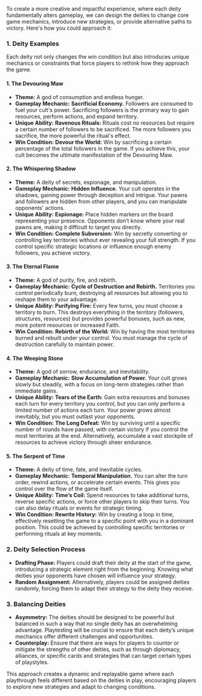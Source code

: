 To create a more creative and impactful experience, where each deity fundamentally alters gameplay, we can design the deities to change core game mechanics, introduce new strategies, or provide alternative paths to victory. Here's how you could approach it:

### 1. **Deity Examples**
   Each deity not only changes the win condition but also introduces unique mechanics or constraints that force players to rethink how they approach the game.

#### **1. The Devouring Maw**
   - **Theme:** A god of consumption and endless hunger.
   - **Gameplay Mechanic:** **Sacrificial Economy.** Followers are consumed to fuel your cult's power. Sacrificing followers is the primary way to gain resources, perform actions, and expand territory.
   - **Unique Ability:** **Ravenous Rituals:** Rituals cost no resources but require a certain number of followers to be sacrificed. The more followers you sacrifice, the more powerful the ritual's effect.
   - **Win Condition:** **Devour the World:** Win by sacrificing a certain percentage of the total followers in the game. If you achieve this, your cult becomes the ultimate manifestation of the Devouring Maw.

#### **2. The Whispering Shadow**
   - **Theme:** A deity of secrets, espionage, and manipulation.
   - **Gameplay Mechanic:** **Hidden Influence.** Your cult operates in the shadows, gaining power through deception and intrigue. Your pawns and followers are hidden from other players, and you can manipulate opponents' actions.
   - **Unique Ability:** **Espionage:** Place hidden markers on the board representing your presence. Opponents don’t know where your real pawns are, making it difficult to target you directly.
   - **Win Condition:** **Complete Subversion:** Win by secretly converting or controlling key territories without ever revealing your full strength. If you control specific strategic locations or influence enough enemy followers, you achieve victory.

#### **3. The Eternal Flame**
   - **Theme:** A god of purity, fire, and rebirth.
   - **Gameplay Mechanic:** **Cycle of Destruction and Rebirth.** Territories you control periodically burn, destroying all resources but allowing you to reshape them to your advantage.
   - **Unique Ability:** **Purifying Fire:** Every few turns, you must choose a territory to burn. This destroys everything in the territory (followers, structures, resources) but provides powerful bonuses, such as new, more potent resources or increased Faith.
   - **Win Condition:** **Rebirth of the World:** Win by having the most territories burned and rebuilt under your control. You must manage the cycle of destruction carefully to maintain power.

#### **4. The Weeping Stone**
   - **Theme:** A god of sorrow, endurance, and inevitability.
   - **Gameplay Mechanic:** **Slow Accumulation of Power.** Your cult grows slowly but steadily, with a focus on long-term strategies rather than immediate gains.
   - **Unique Ability:** **Tears of the Earth:** Gain extra resources and bonuses each turn for every territory you control, but you can only perform a limited number of actions each turn. Your power grows almost inevitably, but you must outlast your opponents.
   - **Win Condition:** **The Long Defeat:** Win by surviving until a specific number of rounds have passed, with certain victory if you control the most territories at the end. Alternatively, accumulate a vast stockpile of resources to achieve victory through sheer endurance.

#### **5. The Serpent of Time**
   - **Theme:** A deity of time, fate, and inevitable cycles.
   - **Gameplay Mechanic:** **Temporal Manipulation.** You can alter the turn order, rewind actions, or accelerate certain events. This gives you control over the flow of the game itself.
   - **Unique Ability:** **Time’s Coil:** Spend resources to take additional turns, reverse specific actions, or force other players to skip their turns. You can also delay rituals or events for strategic timing.
   - **Win Condition:** **Rewrite History:** Win by creating a loop in time, effectively resetting the game to a specific point with you in a dominant position. This could be achieved by controlling specific territories or performing rituals at key moments.

### 2. **Deity Selection Process**
   - **Drafting Phase:** Players could draft their deity at the start of the game, introducing a strategic element right from the beginning. Knowing what deities your opponents have chosen will influence your strategy.
   - **Random Assignment:** Alternatively, players could be assigned deities randomly, forcing them to adapt their strategy to the deity they receive.

### 3. **Balancing Deities**
   - **Asymmetry:** The deities should be designed to be powerful but balanced in such a way that no single deity has an overwhelming advantage. Playtesting will be crucial to ensure that each deity’s unique mechanics offer different challenges and opportunities.
   - **Counterplay:** Ensure that there are ways for players to counter or mitigate the strengths of other deities, such as through diplomacy, alliances, or specific cards and strategies that can target certain types of playstyles.

This approach creates a dynamic and replayable game where each playthrough feels different based on the deities in play, encouraging players to explore new strategies and adapt to changing conditions.